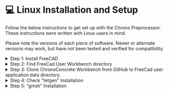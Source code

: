 # 💻 Linux Installation and Setup

Follow the below instructions to get set up with the Chrono Preprocessor. These instructions were written with Linux users in mind. 

Please note the versions of each piece of software. Newer or alternate versions may work, but have not been tested and verified for compatibility.

<details>

<summary>Step 1: Install FreeCAD</summary>

Install the latest version of FreeCAD. The download is available for free. 
Open a terminal. Run the following commands step by step. 

* apt-get -y update
* apt-get -y install software-properties-common
* add-apt-repository ppa:freecad-maintainers/freecad-stable
* apt-get -y  update
* apt-get -y install mesa-utils libglew-dev freeglut3-dev libgl1-mesa-dri freeca

</details>

<details>

<summary>Step 2: Find FreeCad User Workbench directory </summary>

* Open FreeCAD.
* To find FreeCad User Workbench directory, run following command in FreeCad python panel:  
               “App.getUserAppDataDir()” 



</details>

<details>

<summary>Step 3: Clone ChronoConcrete Workbench from GitHub to FreeCad user application data directory. 
 </summary>


* Open a terminal.
* Clone > "**git clone https://github.com/Concrete-Chrono-Development/chrono-preprocessor chronoConcrete**".
* Check if the Chrono Workbench is available in the list of installed workbenches.

</details>

<details>

<summary>Step 4: Check "tetgen" Installation</summary>

Verify that **tetgen** is installed properly in FreeCAD. 


* Go to " ~/.local/share/FreeCAD/Mod/chronoConcrete/freecad/chronoWorkbench/tetgen"
* Run on a terminal > **./tetgen**

* Check if there is a warning such as > **bash: ./tetgen: Permission denied**
* Run the following command -> "chmod -R 777 *" to give all permission. 
* Run again on a terminal > **./tetgen** 

* Add **tetgen** path in the bash script.
Open the file **bashrc** and put the following line and save. 

**export PATH=$PATH:~/.local/share/FreeCAD/Mod/chronoConcrete/freecad/chronoWorkbench/tetgen**

Run the command on a terminal > "**source ~/.bashrc**"

</details>


<details>

<summary>Step 5: "gmsh" Installation</summary>

* Download **gmsh** from the website 

[https://gmsh.info/bin/Linux/ ]

You can select version 4.4.1.

* Open a terminal and go > **~/gmsh-4.4.1-Linux64/bin** 
* Check by runnung on terminal > **./gmsh**

* Add **gmsh** path in the bash script.
Open the file **bashrc** and put the following line and save.

**export PATH=$PATH:~/gmsh-4.4.1-Linux64/bin**
Run the command on a terminal > "**source ~/.bashrc**"

</details>




